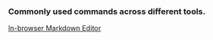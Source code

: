 ### Commonly used commands across different tools.

[In-browser Markdown Editor](https://stackedit.io/)
